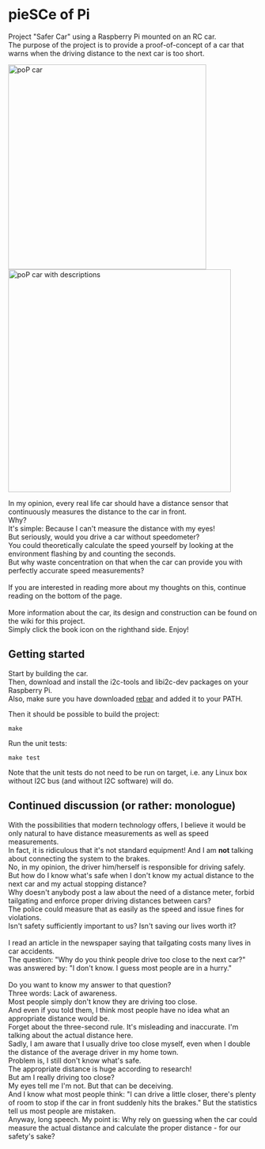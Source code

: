 pieSCe of Pi
=================================================================

Project "Safer Car" using a Raspberry Pi mounted on an RC car.<br>
The purpose of the project is to provide a proof-of-concept of a car that warns when the driving distance to the next car is too short.

<img src="https://raw.github.com/drimtajm/pieSCe_of_pi/master/resources/images/poP1.jpg" alt="poP car" height="414" width="400">
<img src="https://raw.github.com/drimtajm/pieSCe_of_pi/master/resources/images/poP2.jpg" alt="poP car with descriptions" height="450" width="450">

In my opinion, every real life car should have a distance sensor that continuously measures the distance to the car in front.<br>
Why?<br>
It's simple: Because I can't measure the distance with my eyes!<br>
But seriously, would you drive a car without speedometer?<br>
You could theoretically calculate the speed yourself by looking at the environment flashing by and counting the seconds.<br>
But why waste concentration on that when the car can provide you with perfectly accurate speed measurements?<br><br>
If you are interested in reading more about my thoughts on this, continue reading on the bottom of the page.<br><br>
More information about the car, its design and construction can be found on the wiki for this project.<br>
Simply click the book icon on the righthand side. Enjoy!

Getting started
---------------

Start by building the car.<br>
Then, download and install the i2c-tools and libi2c-dev packages on your Raspberry Pi.<br>
Also, make sure you have downloaded [rebar][1] and added it to your PATH.

Then it should be possible to build the project:

    make
    
Run the unit tests:

    make test
    
Note that the unit tests do not need to be run on target, i.e. any Linux box without I2C bus (and without I2C software) will do.
    
[1]: https://github.com/basho/rebar/

Continued discussion (or rather: monologue)
-------------------------------------------

With the possibilities that modern technology offers, I believe it would be only natural to have distance measurements as well
as speed measurements.<br>
In fact, it is ridiculous that it's not standard equipment!
And I am <b>not</b> talking about connecting the system to the brakes.<br>
No, in my opinion, the driver him/herself is responsible for driving safely.<br>
But how do I know what's safe when I don't know my actual distance to the next car and my actual stopping distance?<br>
Why doesn't anybody post a law about the need of a distance meter, forbid tailgating
and enforce proper driving distances between cars?<br>
The police could measure that as easily as the speed and issue fines for violations.<br>
Isn't safety sufficiently important to us? Isn't saving our lives worth it?<br><br>
I read an article in the newspaper saying that tailgating costs many lives in car accidents.<br>
The question: "Why do you think people drive too close to the next car?" was answered by:
"I don't know. I guess most people are in a hurry."<br><br>
Do you want to know my answer to that question?<br>
Three words: Lack of awareness.<br>
Most people simply don't know they are driving too close.<br>
And even if you told them, I think most people have no idea what an appropriate distance would be.<br>
Forget about the three-second rule. It's misleading and inaccurate. I'm talking about the actual distance here.<br>
Sadly, I am aware that I usually drive too close myself, even when I double the distance of the average driver
in my home town.<br>
Problem is, I still don't know what's safe.<br>
The appropriate distance is huge according to research!<br>
But am I really driving too close?<br>
My eyes tell me I'm not. But that can be deceiving.<br>
And I know what most people think: "I can drive a little closer, there's plenty of room to stop
if the car in front suddenly hits the brakes." But the statistics tell us most people are mistaken.<br>
Anyway, long speech. My point is: Why rely on guessing when the car could measure the actual distance and
calculate the proper distance - for our safety's sake?
